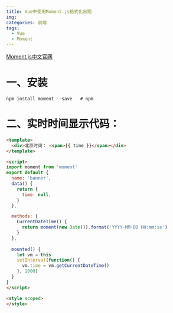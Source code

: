 ```yaml
---
title: Vue中使用Moment.js格式化日期
img: 
categories: 前端
tags:
  - Vue
  - Moment
---
```


[Moment.js中文官网](http://momentjs.cn/)
# 一、安装

	npm install moment --save   # npm

# 二、实时时间显示代码：
```html
<template>
  <div>北京时间： <span>{{ time }}</span></div>
</template>

<script>
import moment from 'moment'
export default {
  name: 'banner',
  data() {
    return {
      time: null,
    }
  },

  methods: {
    CurrentDateTime() {
      return moment(new Date()).format('YYYY-MM-DD HH:mm:ss')
    }
  },
  
  mounted() {
    let vm = this
    setInterval(function() {
      vm.time = vm.getCurrentDateTime()
    }, 1000)
  }
}
</script>

<style scoped>
</style>

```
